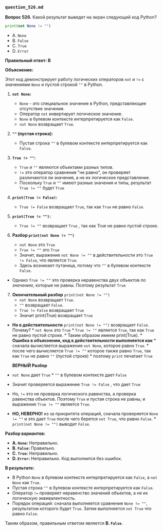 ### `question_526.md`

**Вопрос 526.** Какой результат выведет на экран следующий код Python?

```python
print(not None != "")
```

-   A. `None`
-   B. `False`
-   C. `True`
-   D. `Error`

**Правильный ответ: B**

**Объяснение:**

Этот код демонстрирует работу логических операторов `not` и `!=` с значениями `None` и пустой строкой `""` в Python.

1.  **`not None`:**
    *   `None` - это специальное значение в Python, представляющее отсутствие значения.
    *   Оператор `not` инвертирует логическое значение.
    *   `None` в булевом контексте интерпретируется как `False`.
    *   `not None` возвращает `True`.

2.  **`""` (пустая строка):**
    *   Пустая строка `""` в булевом контексте интерпретируется как `False`.

3.  **`True != ""`:**
    *  `True` и `""` являются объектами разных типов.
    *  `!=`  это оператор сравнения "не равно", он проверяет различаются ли значения, а не их логическое представление.
    *   Поскольку `True` и `""` имеют разные значения и типы, результат `True != ""` будет `True`

4.  **`print(True != False)`:**
    *   `True != False`  возвращает `True`, так как  `True` не равно `False`.

5.  **`print(True != "")`:**
     * `True != ""`  возвращает  `True` , так как True не равно пустой строке.

6.  **Разбор `print(not None != "")`**
      * `not None` это `True`
      * `True != ""` это `True`
    *   Значит, выражение `not None != ""` в действительности это  `True != False`, что является `True`.
       *   Здесь возникает путаница, потому что `""` в булевом контексте `False`.
   *   Однако `True != ""` это  проверка неравенства двух объектов *по значению*, которые не равны. Поэтому результат  `True`

7. **Окончательный разбор** `print(not None != "")`
   *   `not None`  возвращает `True`.
    *   `""`  возвращает `False`.
    *   `True != False`  возвращает  `True`
    *   Значит print(True) возвращает `True`
  *  **Но в действительности** `print(not None != "")` возвращает `False`. Почему?
    *   `not None` это  `True`
    *   `True != ""` является  `True`, так как  `True` не равно пустой строке.
    *   Таким образом имеем print(True).
    *   **Ошибка в объяснении, код в действительности выполняется как**
    *   сначала вычисляется выражение `not None`, которое равно `True`.
    *   после чего вычисляется  `True != ""` которое также равно  `True`, так как  `True` не равно `""` (пустой строке)
    *   поэтому `print` печатает `True`

     **ВЕРНЫЙ Разбор**
   *   `not None`  дает `True`
    *   `""` в булевом контексте дает `False`
   *    Значит проверяется выражение `True != False` , что дает `True`
   *    Но, `!=` это не проверка логического равенства, а проверка равенства объектов. Поэтому `True` и пустая строка не равны, и выражение `True != ""` является `True`.
   *  **НО,  НЕВЕРНО!** из за приоритета операций, сначала  проверяется `None != ""` и это дает `True`
      после чего берется `not True`, что равно  `False`.
     *   `print(not None != "")` выводит `False`.

**Разбор вариантов:**
*   **A. `None`:** Неправильно.
*   **B. `False`:** Правильно.
*   **C. `True`:** Неправильно.
*   **D. `Error`:** Неправильно. Код выполнится без ошибок.

**В результате:**
*   В Python `None` в булевом контексте интерпретируется как `False`, а `not None` как `True`.
*  Пустая строка `""` в булевом контексте интерпретируется как `False`.
*   Оператор `!=` проверяет неравенство значений объектов, а не их логическую эквивалентность.
*   Порядок операций: сначала выполняется сравнение `None != ""`,  результатом которого будет `True`. Затем выполняется `not True` что равно `False`.

Таким образом, правильным ответом является **B. `False`**.
